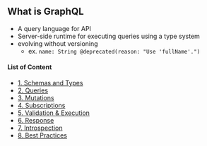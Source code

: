 ## What is GraphQL

- A query language for API
- Server-side runtime for executing queries using a type system
- evolving without versioning
  - ex. `name: String @deprecated(reason: "Use 'fullName'.")`

#### List of Content

<ul>
  <li> <a href="./fundamentals/schemas_and_types.md">1. Schemas and Types</a></lid>
  <li> <a href="./fundamentals/queries.md">2. Queries</a></lid>
  <li> <a href="./fundamentals/mutations.md">3. Mutations</a></lid>
  <li> <a href="./fundamentals/subscriptions.md">4. Subscriptions</a></lid>
  <li> <a href="./fundamentals/validation_and_execution.md">5. Validation & Execution</a></lid>
  <li> <a href="./fundamentals/response.md">6. Response</a></lid>
  <li> <a href="./fundamentals/introspection.md">7. Introspection</a></lid>
  <li> <a href="./best_practices.md">8. Best Practices</a></lid>
</ul>
